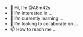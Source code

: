 - 👋 Hi, I’m @A8m42s
- 👀 I’m interested in ...
- 🌱 I’m currently learning ...
- 💞️ I’m looking to collaborate on ...
- 📫 How to reach me ...

<!---
A8m42s/A8m42s is a ✨ special ✨ repository because its `README.md` (this file) appears on your GitHub profile.
You can click the Preview link to take a look at your changes.
--->

